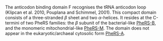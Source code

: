 The anticodon binding domain F recognises the tRNA anticodon loop (Klipcan et al. 2010, Pouplana and Schimmel, 2001). This compact domain consists of a three-stranded $\beta$ sheet and two $\alpha$-helices. It resides at the C-termini of two PheRS families: the $\beta$ subunit of the bacterial-like [PheRS-B](/class2/phe2/), and the monomeric mitochondrial-like [PheRS-M](/class2/phe5/). The domain does not appear in the eukaryotic/archaeal cytosolic form [PheRS-A](/class2/phe4/).


